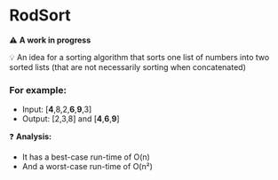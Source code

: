 # RodSort
:warning: **A work in progress**

💡 An idea for a sorting algorithm that sorts one list of numbers into two sorted lists (that are not necessarily sorting when concatenated)
### For example: 
- Input: [**4**,8,2,**6**,**9**,3]
- Output: [2,3,8] and [**4**,**6**,**9**]

❓ **Analysis:**
- It has a best-case run-time of O(n)
- And a worst-case run-time of O(n²)
